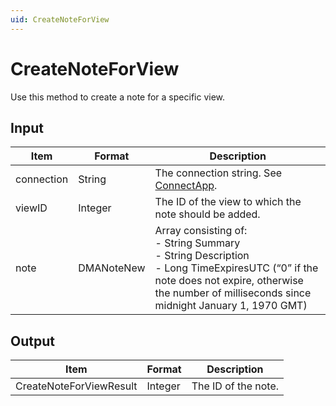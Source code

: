 ```yaml
---
uid: CreateNoteForView
---
```


# CreateNoteForView

Use this method to create a note for a specific view.

## Input

| Item | Format | Description |
|--|--|--|
| connection | String | The connection string. See [ConnectApp](xref:ConnectApp). |
| viewID | Integer | The ID of the view to which the note should be added. |
| note | DMANoteNew | Array consisting of:<br> -  String Summary<br> -  String Description<br> -  Long TimeExpiresUTC (“0” if the note does not expire, otherwise the number of milliseconds since midnight January 1, 1970 GMT) |

## Output

| Item                     | Format  | Description         |
|--------------------------|---------|---------------------|
| CreateNoteForView­Result | Integer | The ID of the note. |

